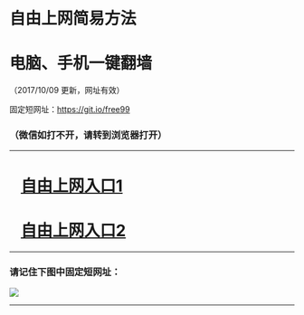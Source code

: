 ﻿# 自由上网简易方法

# 电脑、手机一键翻墙

（2017/10/09 更新，网址有效）

固定短网址：https://git.io/free99

### （微信如打不开，请转到浏览器打开）


***





# &nbsp;&nbsp; <a href="http://ft2901026977.fwq-tz-1001.info/fwqtz01.html?t=10090015273 " target="_blank">自由上网入口1</a>
# &nbsp;&nbsp; <a href="http://ft2295215233.fwq-tz-1002.info/fwqtz02.html?t=10090015266 " target="_blank">自由上网入口2</a>
***

### 请记住下图中固定短网址：

<img src="https://s3-us-west-2.amazonaws.com/fwq-1001/yjfq-20170905okok.png" /> 


***


